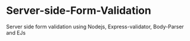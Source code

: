 # Server-side-Form-Validation
 Server side form validation using Nodejs, Express-validator, Body-Parser and EJs
